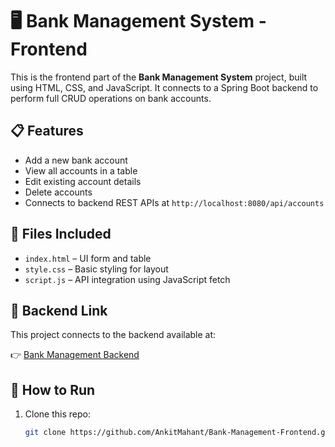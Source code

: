 # 🖥️ Bank Management System - Frontend

This is the frontend part of the **Bank Management System** project, built using HTML, CSS, and JavaScript. It connects to a Spring Boot backend to perform full CRUD operations on bank accounts.

## 📋 Features
- Add a new bank account
- View all accounts in a table
- Edit existing account details
- Delete accounts
- Connects to backend REST APIs at `http://localhost:8080/api/accounts`

## 📁 Files Included

- `index.html` – UI form and table
- `style.css` – Basic styling for layout
- `script.js` – API integration using JavaScript fetch

## 🔗 Backend Link

This project connects to the backend available at:

👉 [Bank Management Backend](https://github.com/AnkitMahant/Bank-Management-Project)

## 🧪 How to Run

1. Clone this repo:
   ```bash
   git clone https://github.com/AnkitMahant/Bank-Management-Frontend.git

